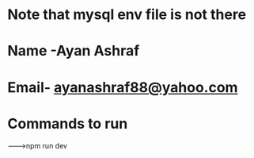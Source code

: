 # Note that mysql env file is not there

# Name -Ayan Ashraf
# Email- ayanashraf88@yahoo.com

#  Commands to run
--->npm run dev
